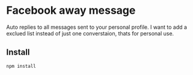 # Facebook away message

Auto replies to all messages sent to your personal profile. I want to add a exclued list instead of just one converstaion, thats for personal use. 

## Install
```bash
npm install
```

